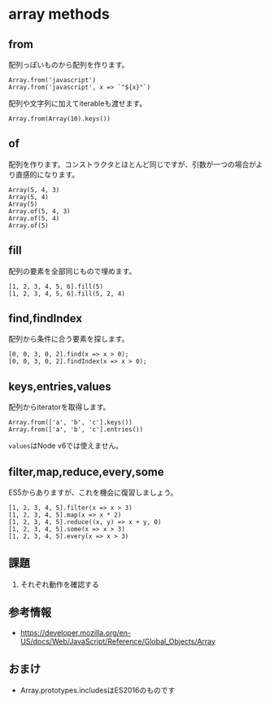 # array methods

## from

配列っぽいものから配列を作ります。

```
Array.from('javascript')
Array.from('javascript', x => `"${x}"`)
```

配列や文字列に加えてiterableも渡せます。

```
Array.from(Array(10).keys())
```

## of

配列を作ります。コンストラクタとほとんど同じですが、引数が一つの場合がより直感的になります。

```
Array(5, 4, 3)
Array(5, 4)
Array(5)
Array.of(5, 4, 3)
Array.of(5, 4)
Array.of(5)
```

## fill

配列の要素を全部同じもので埋めます。

```
[1, 2, 3, 4, 5, 6].fill(5)
[1, 2, 3, 4, 5, 6].fill(5, 2, 4)
```

## find,findIndex

配列から条件に合う要素を探します。

```
[0, 0, 3, 0, 2].find(x => x > 0);
[0, 0, 3, 0, 2].findIndex(x => x > 0);
```

## keys,entries,values

配列からiteratorを取得します。

```
Array.from(['a', 'b', 'c'].keys())
Array.from(['a', 'b', 'c'].entries())
```

`values`はNode v6では使えません。

## filter,map,reduce,every,some

ES5からありますが、これを機会に復習しましょう。

```
[1, 2, 3, 4, 5].filter(x => x > 3)
[1, 2, 3, 4, 5].map(x => x * 2)
[1, 2, 3, 4, 5].reduce((x, y) => x + y, 0)
[1, 2, 3, 4, 5].some(x => x > 3)
[1, 2, 3, 4, 5].every(x => x > 3)
```

## 課題

1. それぞれ動作を確認する

## 参考情報

- https://developer.mozilla.org/en-US/docs/Web/JavaScript/Reference/Global_Objects/Array

## おまけ

- Array.prototypes.includesはES2016のものです
